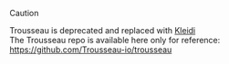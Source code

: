 
> [!CAUTION]
> Trousseau is deprecated and replaced with [Kleidi](https://beezy.dev/kleidi/)   
> The Trousseau repo is available here only for reference: https://github.com/Trousseau-io/trousseau   
